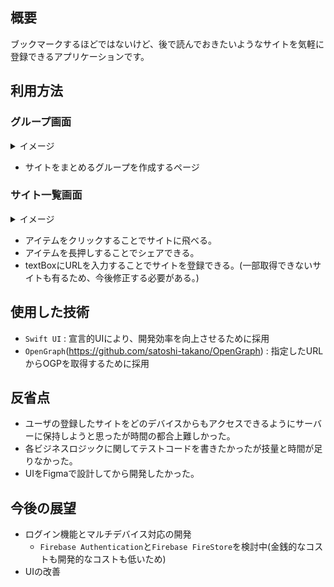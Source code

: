 ## 概要
ブックマークするほどではないけど、後で読んでおきたいようなサイトを気軽に登録できるアプリケーションです。

## 利用方法
### グループ画面
  
  <details>
  <summary>イメージ</summary>
  
  ![IMG_0004](https://user-images.githubusercontent.com/59341902/151720648-c7b9f148-73d9-4f67-896c-d0ee6571df73.png)
  </details>
  
  - サイトをまとめるグループを作成するページ

### サイト一覧画面

  <details>
  <summary>イメージ</summary>
  
　![IMG_0003](https://user-images.githubusercontent.com/59341902/151720749-ddfb922c-7711-4204-b6cb-81a0868f99d2.png)
  </details>
  
  - アイテムをクリックすることでサイトに飛べる。
  - アイテムを長押しすることでシェアできる。
  - textBoxにURLを入力することでサイトを登録できる。(一部取得できないサイトも有るため、今後修正する必要がある。)

## 使用した技術
- `Swift UI` :
  宣言的UIにより、開発効率を向上させるために採用
- `OpenGraph`(https://github.com/satoshi-takano/OpenGraph) :
  指定したURLからOGPを取得するために採用

## 反省点
- ユーザの登録したサイトをどのデバイスからもアクセスできるようにサーバーに保持しようと思ったが時間の都合上難しかった。
- 各ビジネスロジックに関してテストコードを書きたかったが技量と時間が足りなかった。
- UIをFigmaで設計してから開発したかった。

## 今後の展望
- ログイン機能とマルチデバイス対応の開発
  - `Firebase Authentication`と`Firebase FireStore`を検討中(金銭的なコストも開発的なコストも低いため)
- UIの改善
